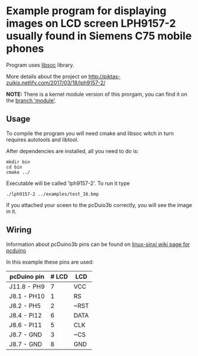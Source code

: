 # Example program for displaying images on LCD screen LPH9157-2 usually found in Siemens C75 mobile phones

Program uses [libsoc](https://github.com/jackmitch/libsoc) library.

More details about the project on http://piktas-zuikis.netlify.com/2017/03/18/lph9157-2/

**NOTE:** There is a kernel module version of this prorgam, you can find it on the [branch 'module'](https://github.com/piktaszuikis/lph9157-2/tree/module).

## Usage
To compile the program you will need cmake and libsoc witch in turn requires autotools and libtool.

After dependencies are installed, all you need to do is:

```
mkdir bin
cd bin
cmake ../
```

Executable will be called 'lph9157-2'.
To run it type

```
./lph9157-2 ../examples/test_16.bmp
```

If you attached your sceen to the pcDuio3b correctly, you will see the image in it.

## Wiring
Information about pcDuino3b pins can be found on [linux-sinxi wiki page for pcduino](http://linux-sunxi.org/LinkSprite_pcDuino3#Expansion_headers)

In this example these pins are used:

| pcDuino pin | # LCD | LCD
|-------------|-------|----|
| J11.8 - PH9 | 7 | VCC
| J8.1 - PH10 | 1 |	RS
| J8.2 - PH5  | 2 |	~RST
| J8.4 - PI12 | 6 |	DATA
| J8.6 - PI11 | 5 |	CLK
| J8.7 - GND  | 3 |	~CS
| J8.7 - GND  | 8 |	GND

